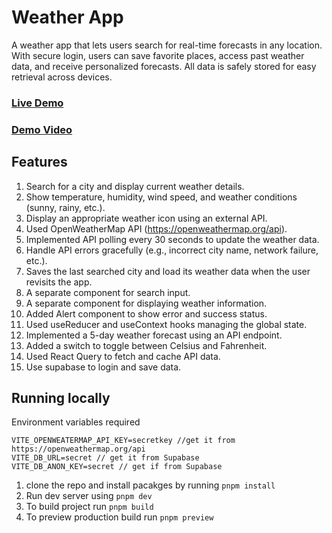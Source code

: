 # Weather App

A weather app that lets users search for real-time forecasts in any location. With secure login, users can save favorite places, access past weather data, and receive personalized forecasts. All data is safely stored for easy retrieval across devices.

### [Live Demo](https://qodex-ai-assignment.pages.dev/)
### [Demo Video](https://drive.google.com/file/d/1doTj4OjRzWRJjYgl-miOJ8GK9y_VOiGn/view?usp=sharing)

## Features
1. Search for a city and display current weather details.
2. Show temperature, humidity, wind speed, and weather conditions (sunny, rainy, etc.).
3. Display an appropriate weather icon using an external API.
4. Used OpenWeatherMap API (https://openweathermap.org/api).
5. Implemented API polling every 30 seconds to update the weather data.
6. Handle API errors gracefully (e.g., incorrect city name, network failure, etc.).
7. Saves the last searched city and load its weather data when the user revisits the app.
8. A separate component for search input.
9. A separate component for displaying weather information.
10. Added Alert component to show error and success status.
11. Used useReducer and useContext hooks managing the global state.
12. Implemented a 5-day weather forecast using an API endpoint.
13. Added a switch to toggle between Celsius and Fahrenheit.
14. Used React Query to fetch and cache API data.
15. Use supabase to login and save data.

## Running locally

Environment variables required

```
VITE_OPENWEATERMAP_API_KEY=secretkey //get it from https://openweathermap.org/api
VITE_DB_URL=secret // get it from Supabase
VITE_DB_ANON_KEY=secret // get if from Supabase
```

1. clone the repo and install pacakges by running `pnpm install`
2. Run dev server using `pnpm dev`
3. To build project run `pnpm build`
4. To preview production build run `pnpm preview`